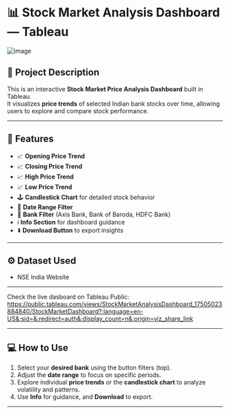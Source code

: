 # 📊 Stock Market Analysis Dashboard — Tableau

![image](https://github.com/user-attachments/assets/3b7333fd-9523-4252-a2fb-06bcc750eaaf)

## 📝 Project Description

This is an interactive **Stock Market Price Analysis Dashboard** built in Tableau.  
It visualizes **price trends** of selected Indian bank stocks over time, allowing users to explore and compare stock performance.

---

## 🚀 Features

- 📈 **Opening Price Trend**  
- 📈 **Closing Price Trend**  
- 📈 **High Price Trend**  
- 📈 **Low Price Trend**  
- 🕹️ **Candlestick Chart** for detailed stock behavior  
- 📅 **Date Range Filter**  
- 🏦 **Bank Filter** (Axis Bank, Bank of Baroda, HDFC Bank)  
- ℹ️ **Info Section** for dashboard guidance  
- ⬇️ **Download Button** to export insights  

---

## ⚙️ Dataset Used
 
- NSE India Website
---

Check the live dasboard on Tableau Public: https://public.tableau.com/views/StockMarketAnalysisDashboard_17505023884840/StockMarketDashboard?:language=en-US&:sid=&:redirect=auth&:display_count=n&:origin=viz_share_link

---
## 💻 How to Use

1. Select your **desired bank** using the button filters (top).
2. Adjust the **date range** to focus on specific periods.
3. Explore individual **price trends** or the **candlestick chart** to analyze volatility and patterns.
4. Use **Info** for guidance, and **Download** to export.

---


